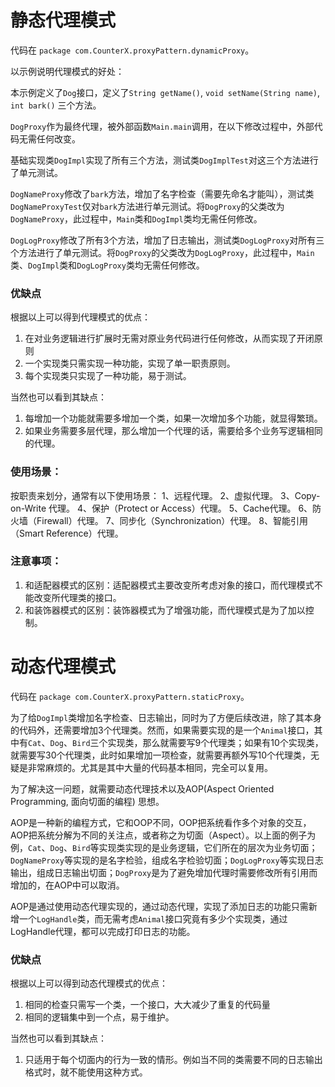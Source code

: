 # 静态代理模式

代码在 `package com.CounterX.proxyPattern.dynamicProxy`。

以示例说明代理模式的好处：

本示例定义了`Dog`接口，定义了`String getName()`, `void setName(String name)`, `int bark()` 三个方法。

`DogProxy`作为最终代理，被外部函数`Main.main`调用，在以下修改过程中，外部代码无需任何改变。

基础实现类`DogImpl`实现了所有三个方法，测试类`DogImplTest`对这三个方法进行了单元测试。

`DogNameProxy`修改了`bark`方法，增加了名字检查（需要先命名才能叫），测试类`DogNameProxyTest`仅对`bark`方法进行单元测试。将`DogProxy`的父类改为`DogNameProxy`，此过程中，`Main`类和`DogImpl`类均无需任何修改。

`DogLogProxy`修改了所有3个方法，增加了日志输出，测试类`DogLogProxy`对所有三个方法进行了单元测试。将`DogProxy`的父类改为`DogLogProxy`，此过程中，`Main`类、`DogImpl`类和`DogLogProxy`类均无需任何修改。

### 优缺点

根据以上可以得到代理模式的优点：

1. 在对业务逻辑进行扩展时无需对原业务代码进行任何修改，从而实现了开闭原则
2. 一个实现类只需实现一种功能，实现了单一职责原则。
3. 每个实现类只实现了一种功能，易于测试。

当然也可以看到其缺点：

1. 每增加一个功能就需要多增加一个类，如果一次增加多个功能，就显得繁琐。
2. 如果业务需要多层代理，那么增加一个代理的话，需要给多个业务写逻辑相同的代理。

### 使用场景：

按职责来划分，通常有以下使用场景： 1、远程代理。 2、虚拟代理。 3、Copy-on-Write 代理。 4、保护（Protect or Access）代理。 5、Cache代理。 6、防火墙（Firewall）代理。 7、同步化（Synchronization）代理。 8、智能引用（Smart Reference）代理。

### 注意事项：

1. 和适配器模式的区别：适配器模式主要改变所考虑对象的接口，而代理模式不能改变所代理类的接口。 
2. 和装饰器模式的区别：装饰器模式为了增强功能，而代理模式是为了加以控制。

# 动态代理模式

代码在 `package com.CounterX.proxyPattern.staticProxy`。

为了给`DogImpl`类增加名字检查、日志输出，同时为了方便后续改进，除了其本身的代码外，还需要增加3个代理类。然而，如果需要实现的是一个`Animal`接口，其中有`Cat`、`Dog`、`Bird`三个实现类，那么就需要写9个代理类；如果有10个实现类，就需要写30个代理类，此时如果增加一项检查，就需要再额外写10个代理类，无疑是非常麻烦的。尤其是其中大量的代码基本相同，完全可以复用。

为了解决这一问题，就需要动态代理技术以及AOP(Aspect Oriented Programming, 面向切面的编程) 思想。

AOP是一种新的编程方式，它和OOP不同，OOP把系统看作多个对象的交互，AOP把系统分解为不同的关注点，或者称之为切面（Aspect）。以上面的例子为例，`Cat`、`Dog`、`Bird`等实现类实现的是业务逻辑，它们所在的层次为业务切面；`DogNameProxy`等实现的是名字检验，组成名字检验切面；`DogLogProxy`等实现日志输出，组成日志输出切面；`DogProxy`是为了避免增加代理时需要修改所有引用而增加的，在AOP中可以取消。


AOP是通过使用动态代理实现的，通过动态代理，实现了添加日志的功能只需新增一个`LogHandle`类，而无需考虑`Animal`接口究竟有多少个实现类，通过LogHandle代理，都可以完成打印日志的功能。

### 优缺点

根据以上可以得到动态代理模式的优点：

1. 相同的检查只需写一个类，一个接口，大大减少了重复的代码量
2. 相同的逻辑集中到一个点，易于维护。

当然也可以看到其缺点：

1. 只适用于每个切面内的行为一致的情形。例如当不同的类需要不同的日志输出格式时，就不能使用这种方式。
